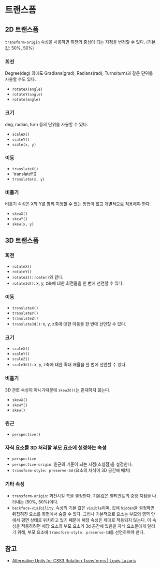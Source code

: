 # 트랜스폼

## 2D 트랜스폼

`transform-origin` 속성을 사용하면 회전의 중심이 되는 지점을 변경할 수 있다. (기본값: 50%, 50%)

### 회전

Degree(deg) 외에도 Gradians(grad), Radians(rad), Turns(turn)과 같은 단위를 사용할 수도 있다.

* `rotateX(angle)`
* `rotateY(angle)`
* `rotate(angle)`

### 크기

deg, radian, turn 등의 단위를 사용할 수 있다.

* `scaleX()`
* `scaleY()`
* `scale(x, y)`

### 이동

* `translateX()`
* `translateY()
* `translate(x, y)`

### 비틀기

비틀기 속성은 X와 Y를 함께 지정할 수 있는 방법이 없고 개별적으로 적용해야 한다.

* `skewX()`
* `skewY()`
* `skew(x, y)`

## 3D 트랜스폼

### 회전

* `rotateX()`
* `rotateY()`
* `rotateZ()`: `roate()`와 같다.
* `rotate3d()`: x, y, z축에 대한 회전율을 한 번에 선언할 수 있다.

### 이동

* `translateX()`
* `translateY()`
* `translateZ()`
* `translate3d()`: x, y, z축에 대한 이동을 한 번에 선언할 수 있다.

### 크기

* `scaleX()`
* `scaleY()`
* `scaleZ()`
* `scale3d()`: x, y, z축에 대한 확대 배율을 한 번에 선언할 수 있다.

### 비틀기

3D 관련 속성이 아니기때문에 `skew3d()`는 존재하지 않는다.

* `skewX()`
* `skewY()`
* `skew()`

### 원근

* `perspective()`

### 자식 요소를 3D 처리할 부모 요소에 설정하는 속성

* `perspective`
* `perspective-origin`: 원근의 기준이 되는 지점(소실점)을 설정한다.
* `transform-style: preserve-3d` (요소의 자식이 3D 공간에 배치)

### 기타 속성

* `transform-origin`: 회전시킬 축을 결정한다. 기본값은 엘리먼트의 중앙 지점을 나타내는 (50%, 50%)이다.
* `backface-visibility`: 속성의 기본 값은 `visible`이며, 값에 `hidden`을 설정하면 뒤집혀진 요소를 화면에서 숨길 수 있다. 그러나 기본적으로 요소는 부모의 영역 안에서 평면 상태로 위치하고 있기 때문에 해당 속성은 제대로 적용되지 않는다. 이 속성을 적용하려면 해당 요소의 부모 요소가 3d 공간에 있음을 자식 요소들에게 알리기 위해, 부모 요소에 `transform-style: preserve-3d`를 선언하여야 한다.

## 참고

* [Alternative Units for CSS3 Rotation Transforms | Louis Lazaris](https://www.impressivewebs.com/alternative-units-css3-rotate-transforms/)
